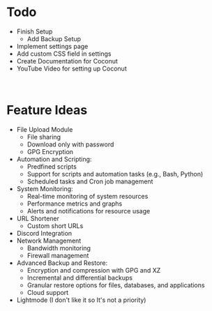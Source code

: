 # Todo
- Finish Setup
    - Add Backup Setup
- Implement settings page
- Add custom CSS field in settings
- Create Documentation for Coconut
- YouTube Video for setting up Coconut

<br>

# Feature Ideas
- File Upload Module
    - File sharing
    - Download only with password
    - GPG Encryption
- Automation and Scripting:
    - Predfined scripts
    - Support for scripts and automation tasks (e.g., Bash, Python)
    - Scheduled tasks and Cron job management
- System Monitoring:
    - Real-time monitoring of system resources
    - Performance metrics and graphs
    - Alerts and notifications for resource usage
- URL Shortener
    - Custom short URLs
- Discord Integration
- Network Management
    - Bandwidth monitoring
    - Firewall management
- Advanced Backup and Restore:
    - Encryption and compression with GPG and XZ
    - Incremental and differential backups
    - Granular restore options for files, databases, and applications
    - Cloud support
- Lightmode (I don't like it so It's not a priority)
